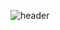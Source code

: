 ![header](https://capsule-render.vercel.app/api?type=wave&color=4B89DC&height=200&section=header&text=Welcome!&fontSize=100&waveHeight=30)
